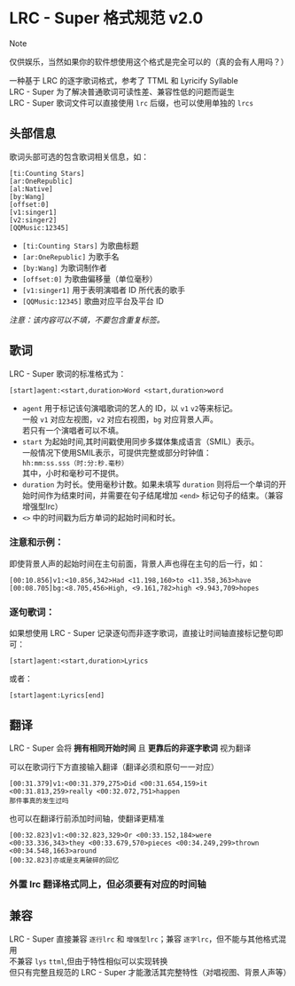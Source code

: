 
# LRC - Super 格式规范 v2.0

> [!note]
> 仅供娱乐，当然如果你的软件想使用这个格式是完全可以的（真的会有人用吗？）

一种基于 LRC 的逐字歌词格式，参考了 TTML 和 Lyricify Syllable<br>
LRC - Super 为了解决普通歌词可读性差、兼容性低的问题而诞生<br>
LRC - Super 歌词文件可以直接使用 `lrc` 后缀，也可以使用单独的 `lrcs`

## 头部信息
歌词头部可选的包含歌词相关信息，如：  
```
[ti:Counting Stars]
[ar:OneRepublic]
[al:Native]
[by:Wang]
[offset:0]
[v1:singer1]
[v2:singer2]
[QQMusic:12345]
```
- `[ti:Counting Stars]` 为歌曲标题
- `[ar:OneRepublic]` 为歌手名
- `[by:Wang]` 为歌词制作者
- `[offset:0]` 为歌曲偏移量（单位毫秒）
- `[v1:singer1]` 用于表明演唱者 ID 所代表的歌手
- `[QQMusic:12345]` 歌曲对应平台及平台 ID

*注意：该内容可以不填，不要包含重复标签。*  

## 歌词
LRC - Super 歌词的标准格式为：
```
[start]agent:<start,duration>Word <start,duration>word
```
- `agent` 用于标记该句演唱歌词的艺人的 ID，以 `v1` `v2`等来标记。<br>
一般 `v1` 对应左视图，`v2` 对应右视图，`bg` 对应背景人声。<br>
若只有一个演唱者可以不填。
- `start` 为起始时间,其时间戳使用同步多媒体集成语言（SMIL）表示。<br>
    一般情况下使用SMIL表示，可提供完整或部分时钟值：<br>
    `hh:mm:ss.sss（时:分:秒.毫秒）` <br>
    其中，小时和毫秒可不提供。<br>
- `duration` 为时长。使用毫秒计数。如果未填写 `duration` 则将后一个单词的开始时间作为结束时间，并需要在句子结尾增加 `<end>` 标记句子的结束。（兼容增强型lrc）<br>
- `<>` 中的时间戳为后方单词的起始时间和时长。

### **注意和示例：**<br>
即使背景人声的起始时间在主句前面，背景人声也得在主句的后一行，如：
```
[00:10.856]v1:<10.856,342>Had <11.198,160>to <11.358,363>have
[00:08.705]bg:<8.705,456>High, <9.161,782>high <9.943,709>hopes
```

### **逐句歌词：**<br>
如果想使用 LRC - Super 记录逐句而非逐字歌词，直接让时间轴直接标记整句即可：
```
[start]agent:<start,duration>Lyrics
```
或者：
```
[start]agent:Lyrics[end]
```

## 翻译
LRC - Super 会将 **拥有相同开始时间** 且 **更靠后的非逐字歌词** 视为翻译<br>

可以在歌词行下方直接输入翻译（翻译必须和原句一一对应）
```
[00:31.379]v1:<00:31.379,275>Did <00:31.654,159>it <00:31.813,259>really <00:32.072,751>happen
那件事真的发生过吗
```
也可以在翻译行前添加时间轴，使翻译更精准
```
[00:32.823]v1:<00:32.823,329>Or <00:33.152,184>were <00:33.336,343>they <00:33.679,570>pieces <00:34.249,299>thrown <00:34.548,1663>around
[00:32.823]亦或是支离破碎的回忆
```

### 外置 lrc 翻译格式同上，但必须要有对应的时间轴

## 兼容
LRC - Super 直接兼容 `逐行lrc` 和 `增强型lrc`；兼容 `逐字lrc`，但不能与其他格式混用<br>
不兼容 `lys` `ttml`,但由于特性相似可以实现转换<br>
但只有完整且规范的 LRC - Super 才能激活其完整特性（对唱视图、背景人声等）
